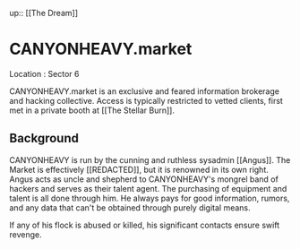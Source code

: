 ---
---
up:: [[The Dream]]

# CANYONHEAVY.market

Location
: Sector 6

CANYONHEAVY.market is an exclusive and feared information brokerage and hacking collective. Access is typically restricted to vetted clients, first met in a private booth at [[The Stellar Burn]].

## Background

CANYONHEAVY is run by the cunning and ruthless sysadmin [[Angus]]. The Market is effectively [[REDACTED]], but it is renowned in its own right. Angus acts as uncle and shepherd to CANYONHEAVY's mongrel band of hackers and serves as their talent agent. The purchasing of equipment and talent is all done through him. He always pays for good information, rumors, and any data that can't be obtained through purely digital means. 

If any of his flock is abused or killed, his significant contacts ensure swift revenge.